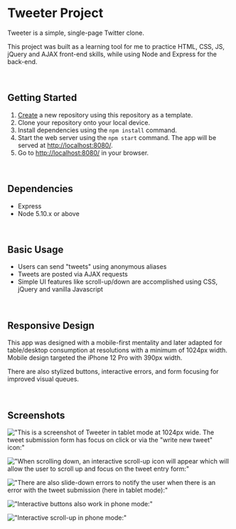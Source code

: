 # Tweeter Project

Tweeter is a simple, single-page Twitter clone.

This project was built as a learning tool for me to practice HTML, CSS, JS, jQuery and AJAX front-end skills, while using Node and Express for the back-end.

<br>

## Getting Started

1. [Create](https://docs.github.com/en/repositories/creating-and-managing-repositories/creating-a-repository-from-a-template) a new repository using this repository as a template.
2. Clone your repository onto your local device.
3. Install dependencies using the `npm install` command.
3. Start the web server using the `npm start` command. The app will be served at <http://localhost:8080/>.
4. Go to <http://localhost:8080/> in your browser.

<br>

## Dependencies

- Express
- Node 5.10.x or above

<br>

## Basic Usage

- Users can send "tweets" using anonymous aliases
- Tweets are posted via AJAX requests
- Simple UI features like scroll-up/down are accomplished using CSS, jQuery and vanilla Javascript

<br>

## Responsive Design

This app was designed with a mobile-first mentality and later adapted for table/desktop consumption at resolutions with a minimum of 1024px width.  Mobile design targeted the iPhone 12 Pro with 390px width.

There are also stylized buttons, interactive errors, and form focusing for improved visual queues.

<br>

## Screenshots

!["This is a screenshot of Tweeter in tablet mode at 1024px wide.  The tweet submission form has focus on click or via the "write new tweet" icon:"](https://github.com/c5ho/tweeter/blob/master/docs/tweeter_tablet.png)

!["When scrolling down, an interactive scroll-up icon will appear which will allow the user to scroll up and focus on the tweet entry form:"](https://github.com/c5ho/tweeter/blob/master/docs/tweeter_tablet_scroll.png)

!["There are also slide-down errors to notify the user when there is an error with the tweet submission (here in tablet mode):"](https://github.com/c5ho/tweeter/blob/master/docs/tweeter_tablet_scroll.png)

!["Interactive buttons also work in phone mode:"](https://github.com/c5ho/tweeter/blob/master/docs/tweeter_phone.png)

!["Interactive scroll-up in phone mode:"](https://github.com/c5ho/tweeter/blob/master/docs/tweeter_phone_scroll.png)
